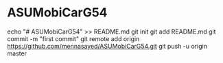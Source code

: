 # ASUMobiCarG54
echo "# ASUMobiCarG54" >> README.md
git init
git add README.md
git commit -m "first commit"
git remote add origin https://github.com/mennasayed/ASUMobiCarG54.git
git push -u origin master

